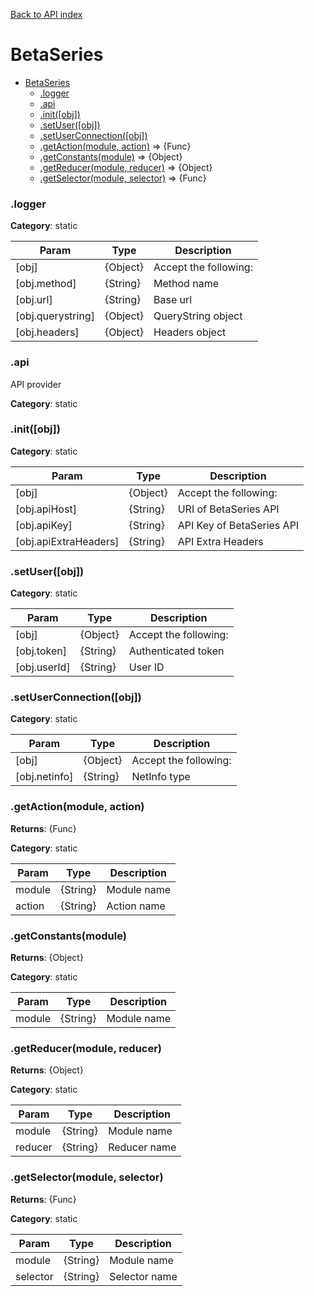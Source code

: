 [Back to API index](README.md)

# BetaSeries

* [BetaSeries](#module_BetaSeries)
    * [.logger](#module_BetaSeries.logger)
    * [.api](#module_BetaSeries.api)
    * [.init([obj])](#module_BetaSeries.init)
    * [.setUser([obj])](#module_BetaSeries.setUser)
    * [.setUserConnection([obj])](#module_BetaSeries.setUserConnection)
    * [.getAction(module, action)](#module_BetaSeries.getAction) ⇒ {Func}
    * [.getConstants(module)](#module_BetaSeries.getConstants) ⇒ {Object}
    * [.getReducer(module, reducer)](#module_BetaSeries.getReducer) ⇒ {Object}
    * [.getSelector(module, selector)](#module_BetaSeries.getSelector) ⇒ {Func}

<a name="module_BetaSeries.logger"></a>

### .logger
**Category**: static  

| Param | Type | Description |
| --- | --- | --- |
| [obj] | {Object} | Accept the following: |
| [obj.method] | {String} | Method name |
| [obj.url] | {String} | Base url |
| [obj.querystring] | {Object} | QueryString object |
| [obj.headers] | {Object} | Headers object |

<a name="module_BetaSeries.api"></a>

### .api

API provider

**Category**: static  
<a name="module_BetaSeries.init"></a>

### .init([obj])
**Category**: static  

| Param | Type | Description |
| --- | --- | --- |
| [obj] | {Object} | Accept the following: |
| [obj.apiHost] | {String} | URI of BetaSeries API |
| [obj.apiKey] | {String} | API Key of BetaSeries API |
| [obj.apiExtraHeaders] | {String} | API Extra Headers |

<a name="module_BetaSeries.setUser"></a>

### .setUser([obj])
**Category**: static  

| Param | Type | Description |
| --- | --- | --- |
| [obj] | {Object} | Accept the following: |
| [obj.token] | {String} | Authenticated token |
| [obj.userId] | {String} | User ID |

<a name="module_BetaSeries.setUserConnection"></a>

### .setUserConnection([obj])
**Category**: static  

| Param | Type | Description |
| --- | --- | --- |
| [obj] | {Object} | Accept the following: |
| [obj.netinfo] | {String} | NetInfo type |

<a name="module_BetaSeries.getAction"></a>

### .getAction(module, action)
**Returns**: {Func}

**Category**: static  

| Param | Type | Description |
| --- | --- | --- |
| module | {String} | Module name |
| action | {String} | Action name |

<a name="module_BetaSeries.getConstants"></a>

### .getConstants(module)
**Returns**: {Object}

**Category**: static  

| Param | Type | Description |
| --- | --- | --- |
| module | {String} | Module name |

<a name="module_BetaSeries.getReducer"></a>

### .getReducer(module, reducer)
**Returns**: {Object}

**Category**: static  

| Param | Type | Description |
| --- | --- | --- |
| module | {String} | Module name |
| reducer | {String} | Reducer name |

<a name="module_BetaSeries.getSelector"></a>

### .getSelector(module, selector)
**Returns**: {Func}

**Category**: static  

| Param | Type | Description |
| --- | --- | --- |
| module | {String} | Module name |
| selector | {String} | Selector name |
